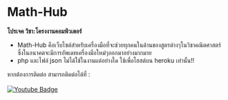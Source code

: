 # Math-Hub
**โปรเจค วิชา:โครงงานคอมพิวเตอร์**
- Math-Hub คือเว็บไซต์สำหรับเครื่องมือที่จะช่วยทุกคนในด้านของสูตรต่างๆในวิชาคณิตศาสตร์ ซึ่งในอนาคตจะมีการอัพเดทเครื่องมือใหม่ๆออกมาอย่างมากมาย 
- php และไฟล์ json ไม่ได้ใช้ในงานแต่อย่างใด ใช้เพื่อโฮสต์บน heroku เท่านั้น!!

หากต้องการติดต่อ สามารถติดต่อได้ที่ : <br> <br>
<a href="https://www.facebook.com/suphanat.monmala/">
    <img src="https://img.shields.io/badge/FaceBook-blue?style=for-the-badge&logo=facebook&logoColor=white" alt="Youtube Badge"/>
</a>
